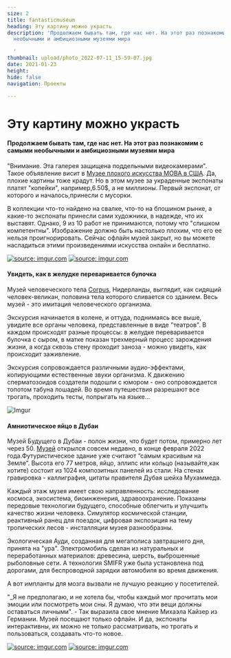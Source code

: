 ```yaml
---
size: 2
title: fantasticmuseum
heading: Эту картину можно украсть
description: 'Продолжаем бывать там, где нас нет. На этот раз познакомим с самыми
  необычными и амбициозными музеями мира

  '
thumbnail: upload/photo_2022-07-11_15-59-07.jpg
date: 2021-01-23
height: 
hide: false
navigation: Проекты

---
```

# **Эту картину можно украсть**

#### Продолжаем бывать там, где нас нет. На этот раз познакомим с самыми необычными и амбициозными музеями мира

"Внимание. Эта галерея защищена поддельными видеокамерами". Такое объявление висит в [Музее плохого искусства МОВА в США](http://museumofbadart.org/). Да, плохие картины тоже крадут. Но в этом музее за украденные экспонаты платят "копейки", например,6.50$, а не миллионы. Первый экспонат, от которого и началось,принесли с мусорки.

В коллекции что-то найдено на свалке, что-то на блошином рынке, а какие-то экспонаты принесли сами художники, в надежде, что их выставят. Однако, 9 из 10 работ не принимаются, потому что "слишком компетентны". Изображение должно быть настолько плохим, что его ее нельзя проигнорировать. Сейчас офлайн музей закрыт, но вы можете насладиться этими произведениями искусства онлайн и бесплатно.

<div class="gallery2">
<!-- Смените gallery2 на gallery3 или gallery4, цифра определяет количество картинок в одном ряду -->
<a href="https://imgur.com/uLBYWeh"><img src="https://i.imgur.com/uLBYWeh.jpg" title="source: imgur.com" /></a>
<a href="https://imgur.com/vBiO90N"><img src="https://i.imgur.com/vBiO90N.jpg" title="source: imgur.com" /></a>
</div>

#### **Увидеть, как в желудке переваривается булочка**

Музей человеческого тела [Corpus](https://corpusexperience.nl/nl), Нидерланды, выглядит, как сидящий человек-великан, половина тела которого сливается со зданием. Весь музей - это имитация человеческого организма.

Экскурсия начинается в колене, и оттуда, поднимаясь все выше, увидите все органы человека, представленные в виде "театров". В каждом происходят разные процессы: в желудке переваривается булочка с сыром, в матке показан трехмерный процесс зарождения жизни, а когда сквозь стену проходит заноза - можно увидеть, как происходит  заживление. 

Экскурсия сопровождается различными  аудио-эффектами, копирующими естественные звуки организма. К движению сперматозоидов создатели подошли с юмором - оно сопровождается топотом табуна лошадей. Во время путешествия разрешают все трогать, проходить тесты, попрыгать на языке…  

![Imgur](https://i.imgur.com/qnBXCAO.jpg)

#### **Амниотическое яйцо в Дубаи**

Музей Будущего в Дубаи - полон жизни, что будет потом, примерно лет через 50. [Музей](https://museumofthefuture.ae/en/book/) открылся совсем недавно, в конце февраля 2022 года.Футуристическое здание уже считают “самым красивым на Земле”. Высота его 77 метров, яйцо, эллипс  или кольцо (называйте,как хотите) состоит из 1024 композитных панелей из стали. На стенах гравировка - каллиграфия, цитаты правителя Дубая шейха Мухаммеда. 

Каждый этаж музея имеет свою направленность: исследование космоса, экосистема, биоинженерия, здравоохранение. Показаны передовые технологии будущего, способные облегчить и улучшить качество жизни человека. Симулятор космической станции, реактивный ранец для поездок, цифровая экспозиция на тему тропических лесов - инсталляции музея разнообразны.

Экологическая Ауди, созданная для мегаполиса завтрашнего дня, принята на "ура". Электромобиль сделан из натуральных и переработанных  материалов: древесина, шерсть, выброшенные рыболовные сети. А технология SMIFR уже была установлена под дорогами, для беспроводной зарядки автомобиля во время движения.

А вот импланты для мозга вызвали не лучшую реакцию у посетителей.

"_Я не предполагаю, и не хотела бы, чтобы каждый мог прочитать мои эмоции или посмотреть мои сны. Я думаю, что эти вещи должны оставаться личными". - Так выразила свое мнение Михаэла Кайзер из Германии. Музей посещают только офлайн. И да, экспонаты интерактивны, их можно не только рассматривать, но трогать и пользоваться, создавать что-то новое.

<div class="gallery4">
<!-- Смените gallery2 на gallery3 или gallery4, цифра определяет количество картинок в одном ряду -->
<a href="https://imgur.com/nPRY7Wc"><img src="https://i.imgur.com/nPRY7Wc.jpg" title="source: imgur.com" /></a>
<a href="https://imgur.com/cB0phUN"><img src="https://i.imgur.com/cB0phUN.jpg" title="source: imgur.com" /></a>
</div>







  



